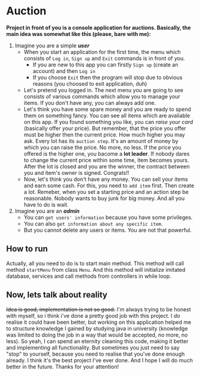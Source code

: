 # Auction
**Project in front of you is a console application for auctions. Basically, the main idea was somewhat like this (please, bare with me):**
1. Imagine you are a simple **_user_**
   - When you start an application for the first time, the menu which consists of `Log in`, `Sign up` and `Exit` commands is in front of you.
        - If you are new to this app you can firstly `Sign up` (create an account) and then `Log in`
        - If you choose `Exit` then the program will stop due to obvious reasons (you choosed to exit application, duh)
   - Let's pretend you logged in. The next menu you are going to see consists of various commands which allow you to manage your items. If you don't have any, you can always add one. 
   - Let's think you have some spare money and you are ready to spend them on something fancy. You can see all items which are avaliable on this app. If you found something you like, you can _raise your card_ (basically offer your price). But remember, that the price you offer must be higher then the current price. How much higher you may ask. Every lot has its `auction step`. It's an amount of money by which you can raise the price. No more, no less. If the price you offered is the higher one, you bacome a **lot leader**. If nobody dares to change the current price within some time, item becomes yours. After the lot is closed and you are the winner, the contract between you and item's owner is signed. Congrats!!
   - Now, let's think you don't have any money. You can sell your items and earn some cash. For this, you need to `add item` first. Then create a lot. Remeber, when you set a starting price and an action step be reasonable. Nobody wants to buy junk for big money. And all you have to do is wait. 
2. Imagine you are an **_admin_**
   - You can `get users' information` because you have some privileges.  
   - You can also `get information about any specific item`.
   - But you cannot delete any users or items. You are not that powerful.

## How to run
Actually, all you need to do is to start main method. This method will call method `startMenu` from class `Menu`. And this method will initialize imitated database, services and call methods from controllers in while loop. 

## Now, lets talk about reality 
~~Idea is good, implementation is not so good.~~ I'm always trying to be honest with myself, so i think i've done a pretty good job with this project. I _do_ realise it could have been better, but working on this application helped me to structure knowledge I gained by studying java in university (knowledge was limited to doing the job in a way that would be accepted, no more, no less). So yeah, I can spend an eternity cleaning this code, making it better and implementing all functionality. But sometimes you just need to say "stop" to yourself, because you need to realise that you've done enough already. I think it's the best project I've ever done. And I hope I will do much better in the future. Thanks for your attention!
